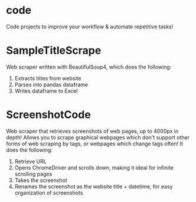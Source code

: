 # code
Code projects to improve your workflow &amp; automate repetitive tasks!

# SampleTitleScrape
Web scraper written with BeautifulSoup4, which does the following:
1. Extracts titles from website
2. Parses into pandas dataframe
3. Writes dataframe to Excel

# ScreenshotCode
Web scraper that retrieves screenshots of web pages, up to 4000px in depth! Allows you to scrape graphical webpages which don't support other forms of web scraping by tags, or webpages which change tags often! It does the following:
1. Retrieve URL
2. Opens ChromeDriver and scrolls down, making it ideal for infinite scrolling pages
3. Takes the screenshot
4. Renames the screenshot as the website title + datetime, for easy organization of screenshots
